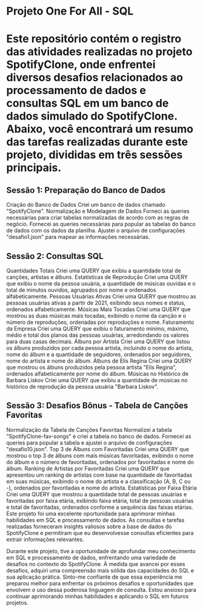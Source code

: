# Projeto One For All - SQL

# Este repositório contém o registro das atividades realizadas no projeto SpotifyClone, onde enfrentei diversos desafios relacionados ao processamento de dados e consultas SQL em um banco de dados simulado do SpotifyClone. Abaixo, você encontrará um resumo das tarefas realizadas durante este projeto, divididas em três sessões principais.

## Sessão 1: Preparação do Banco de Dados

Criação do Banco de Dados
Criei um banco de dados chamado "SpotifyClone".
Normalização e Modelagem de Dados
Forneci as queries necessárias para criar tabelas normalizadas de acordo com as regras de negócio.
Fornecei as queries necessárias para popular as tabelas do banco de dados com os dados da planilha.
Ajustei o arquivo de configurações "desafio1.json" para mapear as informações necessárias.

## Sessão 2: Consultas SQL

Quantidades Totais
Criei uma QUERY que exibiu a quantidade total de canções, artistas e álbuns.
Estatísticas de Reprodução
Criei uma QUERY que exibiu o nome da pessoa usuária, a quantidade de músicas ouvidas e o total de minutos ouvidos, agrupados por nome e ordenados alfabeticamente.
Pessoas Usuárias Ativas
Criei uma QUERY que mostrou as pessoas usuárias ativas a partir de 2021, exibindo seus nomes e status, ordenados alfabeticamente.
Músicas Mais Tocadas
Criei uma QUERY que mostrou as duas músicas mais tocadas, exibindo o nome da canção e o número de reproduções, ordenadas por reproduções e nome.
Faturamento da Empresa
Criei uma QUERY que exibiu o faturamento mínimo, máximo, médio e total dos planos das pessoas usuárias, arredondando os valores para duas casas decimais.
Álbuns por Artista
Criei uma QUERY que listou os álbuns produzidos por cada pessoa artista, incluindo o nome do artista, nome do álbum e a quantidade de seguidores, ordenados por seguidores, nome do artista e nome do álbum.
Álbuns de Elis Regina
Criei uma QUERY que mostrou os álbuns produzidos pela pessoa artista "Elis Regina", ordenados alfabeticamente por nome do álbum.
Músicas no Histórico de Barbara Liskov
Criei uma QUERY que exibiu a quantidade de músicas no histórico de reprodução da pessoa usuária "Barbara Liskov".

## Sessão 3: Desafios Bônus - Tabela de Canções Favoritas

Normalização da Tabela de Canções Favoritas
Normalizei a tabela "SpotifyClone-fav-songs" e criei a tabela no banco de dados.
Fornecei as queries para popular a tabela e ajustei o arquivo de configurações "desafio10.json".
Top 3 de Álbuns com Favoritadas
Criei uma QUERY que mostrou o top 3 de álbuns com mais músicas favoritadas, exibindo o nome do álbum e o número de favoritadas, ordenados por favoritadas e nome do álbum.
Ranking de Artistas por Favoritadas
Criei uma QUERY que apresentou um ranking de artistas com base na quantidade de favoritadas em suas músicas, exibindo o nome do artista e a classificação (A, B, C ou -), ordenados por favoritadas e nome do artista.
Estatísticas por Faixa Etária
Criei uma QUERY que mostrou a quantidade total de pessoas usuárias e favoritadas por faixa etária, exibindo faixa etária, total de pessoas usuárias e total de favoritadas, ordenados conforme a sequência das faixas etárias.
Este projeto foi uma excelente oportunidade para aprimorar minhas habilidades em SQL e processamento de dados. As consultas e tarefas realizadas forneceram insights valiosos sobre a base de dados do SpotifyClone e permitiram que eu desenvolvesse consultas eficientes para extrair informações relevantes.

Durante este projeto, tive a oportunidade de aprofundar meu conhecimento em SQL e processamento de dados, enfrentando uma variedade de desafios no contexto do SpotifyClone. À medida que avancei por esses desafios, adquiri uma compreensão mais sólida das capacidades do SQL e sua aplicação prática. Sinto-me confiante de que essa experiência me preparou melhor para enfrentar os próximos desafios e oportunidades que envolvem o uso dessa poderosa linguagem de consulta. Estou ansioso para continuar aprimorando minhas habilidades e aplicando o SQL em futuros projetos.
